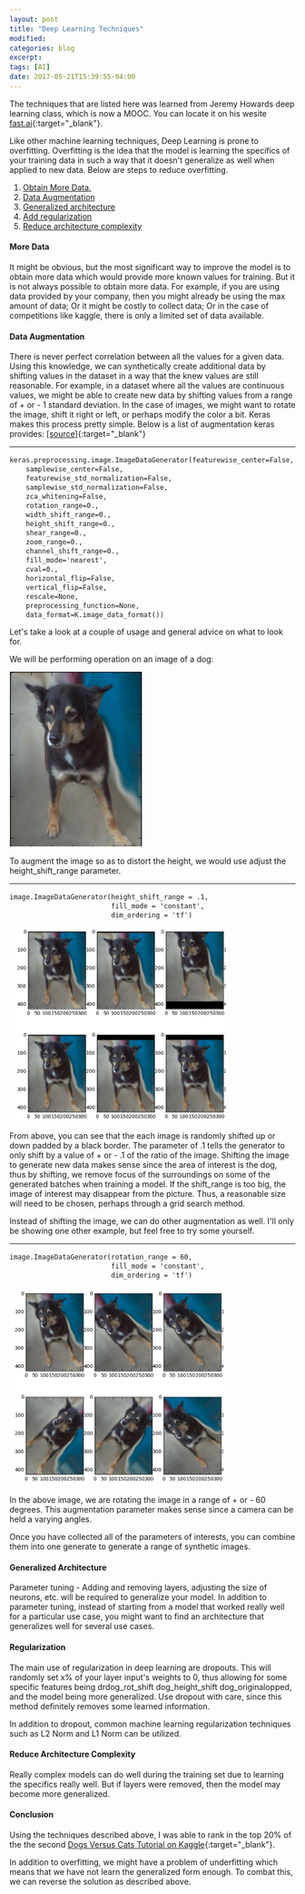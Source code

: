 ```yaml
---
layout: post
title: "Deep Learning Techniques"
modified:
categories: blog
excerpt:
tags: [AI]
date: 2017-05-21T15:39:55-04:00
---
```


The techniques that are listed here was learned from Jeremy Howards deep learning class, which is now a MOOC.
You can locate it on his wesite [fast.ai](http://course.fast.ai/){:target="_blank"}. 


Like other machine learning techniques, Deep Learning is prone to overfitting. 
Overfitting is the idea that the model is learning the specifics of your training data
in such a way that it doesn't generalize as well when applied to new data.
Below are steps to reduce overfitting. 


1. [Obtain More Data.](#more-data)
2. [Data Augmentation](#data-augmentation)
3. [Generalized architecture](#generalized-architecture)
4. [Add regularization](#regularization)
5. [Reduce architecture complexity](#reduce-architecture-complexity)


#### More Data

It might be obvious, but the most significant way to improve the model is to 
obtain more data which would provide more known values for training. But it is 
not always possible to obtain more data. For example, if you are using data
provided by your company, then you might already be using the max amount of data; 
Or it might be costly to collect data; Or in the case of competitions like kaggle,
there is only a limited set of data available. 

#### Data Augmentation

There is never perfect correlation between all the values for a given data. 
Using this knowledge, we can synthetically create additional data by shifting values 
in the dataset in a way that the knew values are still reasonable. For example, in 
a dataset where all the values are continuous values, we might be able to create 
new data by shifting values from a range of + or - 1 standard deviation. In the case 
of images, we might want to rotate the image, shift it right or left, or perhaps 
modify the color a bit. Keras makes this process pretty simple. Below is a list of 
augmentation keras provides: [[source]](https://keras.io/preprocessing/image/){:target="_blank"}

---
    keras.preprocessing.image.ImageDataGenerator(featurewise_center=False,
        samplewise_center=False,
        featurewise_std_normalization=False,
        samplewise_std_normalization=False,
        zca_whitening=False,
        rotation_range=0.,
        width_shift_range=0.,
        height_shift_range=0.,
        shear_range=0.,
        zoom_range=0.,
        channel_shift_range=0.,
        fill_mode='nearest',
        cval=0.,
        horizontal_flip=False,
        vertical_flip=False,
        rescale=None,
        preprocessing_function=None,
        data_format=K.image_data_format())

Let's take a look at a couple of usage and general advice on what to look for. 

We will be performing operation on an image of a dog:

![dog image](../../images/dog_original.png "original dog image")


To augment the image so as to distort the height, we would use adjust the 
height_shift_range parameter. 

---
    image.ImageDataGenerator(height_shift_range = .1,
                             fill_mode = 'constant',
                             dim_ordering = 'tf')

![height shift](../../images/dog_height_shift.png "height shift dog image")

From above, you can see that the each image is randomly shifted up or down 
padded by a black border. The parameter of .1 tells the generator to only shift
by a value of + or - .1 of the ratio of the image. Shifting the image to 
generate new data makes sense since the area of interest is the dog, thus 
by shifting, we remove focus of the surroundings on some of the generated batches
when training a model. If the shift_range is too big, the image of interest may 
disappear from the picture. Thus, a reasonable size will need to be chosen, perhaps 
through a grid search method. 

Instead of shifting the image, we can do other augmentation as well. 
I'll only be showing one other example, but feel free to try some yourself. 

---
    image.ImageDataGenerator(rotation_range = 60,
                             fill_mode = 'constant',
                             dim_ordering = 'tf')

![rotation shift](../../images/dog_rot_shift.png "rotation shift dog image")

In the above image, we are rotating the image in a range of + or - 60 degrees. 
This augmentation parameter makes sense since a camera can be held a varying angles. 

Once you have collected all of the parameters of interests, you can combine
them into one generate to generate a range of synthetic images. 




#### Generalized Architecture

Parameter tuning - Adding and removing layers, adjusting the size of neurons, etc. 
will be required to generalize your model. In addition to parameter tuning, instead of 
starting from a model that worked really well for a particular use case, you might want 
to find an architecture that generalizes well for several use cases. 


#### Regularization

The main use of regularization in deep learning are dropouts. This will randomly set 
x% of your layer input's weights to 0, thus allowing for some specific features being 
drdog_rot_shift
dog_height_shift
dog_originalopped, and the model being more generalized. Use dropout with care, since this 
method definitely removes some learned information. 

In addition to dropout, common machine learning regularization techniques such as 
L2 Norm and L1 Norm can be utilized. 

#### Reduce Architecture Complexity

Really complex models can do well during the training set due to learning the
specifics really well. But if layers were removed, then the model may become more 
generalized. 


#### Conclusion

Using the techniques described above, I was able to rank in the top 20% of the the second
[Dogs Versus Cats Tutorial on Kaggle](https://www.kaggle.com/c/dogs-vs-cats-redux-kernels-edition){:target="_blank"}. 

In addition to overfitting, we might have a problem of underfitting which means 
that we have not learn the generalized form enough. To combat this, we can reverse 
the solution as described above. 

